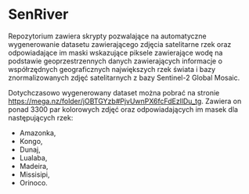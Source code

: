 # SenRiver

Repozytorium zawiera skrypty pozwalające na automatyczne wygenerowanie datasetu zawierającego zdjęcia satelitarne rzek oraz odpowiadające im maski wskazujące piksele zawierające wodę na podstawie geoprzestrzennych danych zawierających informacje o współrzędnych geograficznych największych rzek świata i bazy znormalizowanych zdjęć satelitarnych z bazy Sentinel-2 Global Mosaic.

Dotychczasowo wygenerowany dataset można pobrać na stronie https://mega.nz/folder/jOBTGYzb#PjvUwnPX6fcFdEzllDu_tg. Zawiera on ponad 3300 par kolorowych zdjęć oraz odpowiadających im masek dla następujących rzek:
- Amazonka,
- Kongo,
- Dunaj,
- Lualaba,
- Madeira,
- Missisipi,
- Orinoco.
